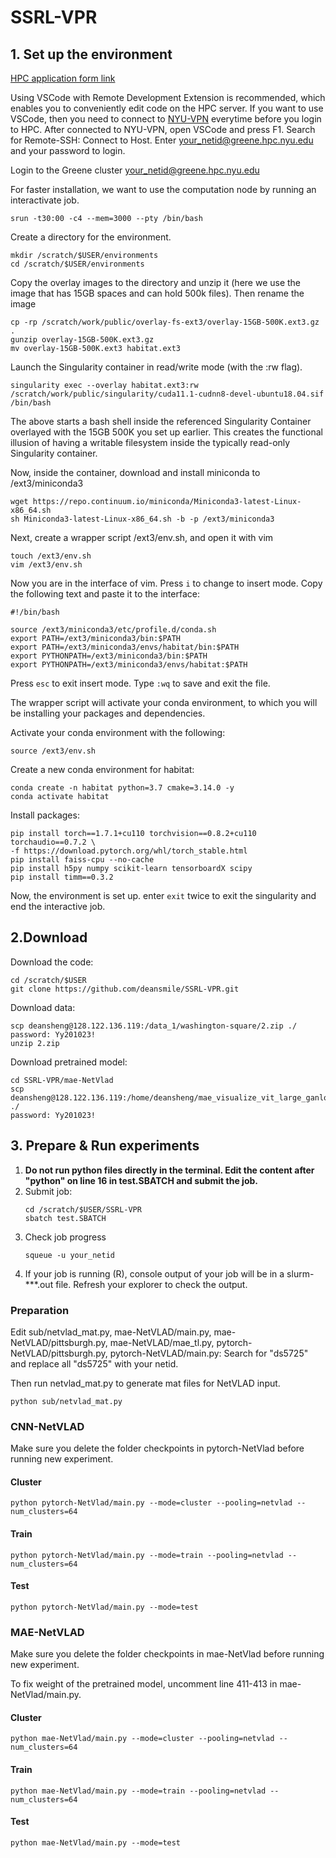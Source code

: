 # SSRL-VPR

## 1. Set up the environment
[HPC application form link](https://www.nyu.edu/life/information-technology/research-computing-services/high-performance-computing/high-performance-computing-nyu-it/hpc-accounts-and-eligibility.html)

Using VSCode with Remote Development Extension is recommended, which enables you to conveniently edit code on the HPC server. If you want to use VSCode, then you need to connect to [NYU-VPN](https://nyu.service-now.com/sp?id=search&spa=1&q=vpnmfa) everytime before you login to HPC. After connected to NYU-VPN, open VSCode and press F1. Search for Remote-SSH: Connect to Host. Enter your_netid@greene.hpc.nyu.edu and your password to login.

Login to the Greene cluster your_netid@greene.hpc.nyu.edu

For faster installation, we want to use the computation node by running an interactivate job.
```
srun -t30:00 -c4 --mem=3000 --pty /bin/bash
```
Create a directory for the environment.
```
mkdir /scratch/$USER/environments
cd /scratch/$USER/environments
```
Copy the overlay images to the directory and unzip it (here we use the image that has 15GB spaces and can hold 500k files). Then rename the image
```
cp -rp /scratch/work/public/overlay-fs-ext3/overlay-15GB-500K.ext3.gz .
gunzip overlay-15GB-500K.ext3.gz
mv overlay-15GB-500K.ext3 habitat.ext3
```
Launch the Singularity container in read/write mode (with the :rw flag). 
```
singularity exec --overlay habitat.ext3:rw /scratch/work/public/singularity/cuda11.1-cudnn8-devel-ubuntu18.04.sif /bin/bash
```
The above starts a bash shell inside the referenced Singularity Container overlayed with the 15GB 500K you set up earlier. This creates the functional illusion of having a writable filesystem inside the typically read-only Singularity container.

Now, inside the container, download and install miniconda to /ext3/miniconda3
```
wget https://repo.continuum.io/miniconda/Miniconda3-latest-Linux-x86_64.sh
sh Miniconda3-latest-Linux-x86_64.sh -b -p /ext3/miniconda3
```
Next, create a wrapper script /ext3/env.sh, and open it with vim
```
touch /ext3/env.sh
vim /ext3/env.sh
```
Now you are in the interface of vim. Press `i` to change to insert mode. Copy the following text and paste it to the interface:
```
#!/bin/bash

source /ext3/miniconda3/etc/profile.d/conda.sh
export PATH=/ext3/miniconda3/bin:$PATH
export PATH=/ext3/miniconda3/envs/habitat/bin:$PATH
export PYTHONPATH=/ext3/miniconda3/bin:$PATH
export PYTHONPATH=/ext3/miniconda3/envs/habitat:$PATH
```
Press `esc` to exit insert mode. Type `:wq` to save and exit the file.

The wrapper script will activate your conda environment, to which you will be installing your packages and dependencies. 

Activate your conda environment with the following:
```
source /ext3/env.sh
```
Create a new conda environment for habitat:
```
conda create -n habitat python=3.7 cmake=3.14.0 -y
conda activate habitat
```
Install packages:
```
pip install torch==1.7.1+cu110 torchvision==0.8.2+cu110 torchaudio==0.7.2 \
-f https://download.pytorch.org/whl/torch_stable.html
pip install faiss-cpu --no-cache
pip install h5py numpy scikit-learn tensorboardX scipy
pip install timm==0.3.2
```

Now, the environment is set up. enter `exit` twice to exit the singularity and end the interactive job.

## 2.Download
Download the code:
```
cd /scratch/$USER
git clone https://github.com/deansmile/SSRL-VPR.git
```
Download data:
```
scp deansheng@128.122.136.119:/data_1/washington-square/2.zip ./
password: Yy201023!
unzip 2.zip
```
Download pretrained model:
```
cd SSRL-VPR/mae-NetVlad
scp deansheng@128.122.136.119:/home/deansheng/mae_visualize_vit_large_ganloss.pth ./
password: Yy201023!
```

## 3. Prepare & Run experiments
1. **Do not run python files directly in the terminal. Edit the content after "python" on line 16 in test.SBATCH and submit the job.**
2. Submit job:
   ```
   cd /scratch/$USER/SSRL-VPR
   sbatch test.SBATCH
   ```
3. Check job progress
   ```
   squeue -u your_netid
   ```
4. If your job is running (R), console output of your job will be in a slurm-***.out file. Refresh your explorer to check the output.

### Preparation
Edit sub/netvlad_mat.py, mae-NetVLAD/main.py, mae-NetVLAD/pittsburgh.py, mae-NetVLAD/mae_tl.py, pytorch-NetVLAD/pittsburgh.py, pytorch-NetVLAD/main.py: Search for "ds5725" and replace all "ds5725" with your netid. 

Then run netvlad_mat.py to generate mat files for NetVLAD input.
```
python sub/netvlad_mat.py
```

### CNN-NetVLAD
Make sure you delete the folder checkpoints in pytorch-NetVlad before running new experiment.

#### Cluster
```
python pytorch-NetVlad/main.py --mode=cluster --pooling=netvlad --num_clusters=64
```
#### Train
```
python pytorch-NetVlad/main.py --mode=train --pooling=netvlad --num_clusters=64
```
#### Test
```
python pytorch-NetVlad/main.py --mode=test
```

### MAE-NetVLAD
Make sure you delete the folder checkpoints in mae-NetVlad before running new experiment.

To fix weight of the pretrained model, uncomment line 411-413 in mae-NetVlad/main.py.

#### Cluster
```
python mae-NetVlad/main.py --mode=cluster --pooling=netvlad --num_clusters=64
```
#### Train
```
python mae-NetVlad/main.py --mode=train --pooling=netvlad --num_clusters=64
```
#### Test
```
python mae-NetVlad/main.py --mode=test
```